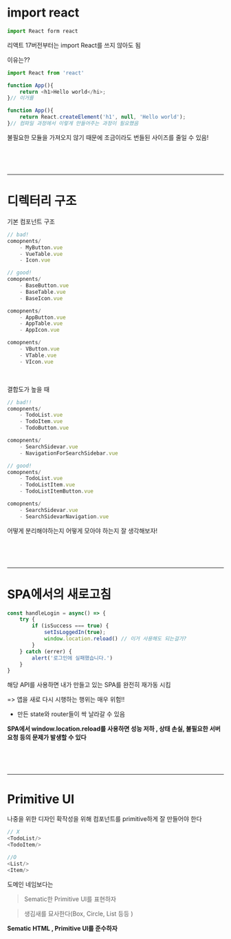 # import react

```javascript
import React form react
```

리액트 17버전부터는 import React를 쓰지 않아도 됨

이유는??

```javascript
import React from 'react'

function App(){
    return <h1>Hello world</hi>;
}// 이거를

function App(){
    return React.createElement('h1', null, 'Hello world');
}// 컴파일 과정에서 이렇게 만들어주는 과정이 필요했음
```

불필요한 모듈을 가져오지 않기 때문에 조금이라도 번들된 사이즈를 줄일 수 있음!

&nbsp;

&nbsp;

***
# 디렉터리 구조

기본 컴포넌트 구조

```javascript
// bad!
comopnents/
    - MyButton.vue
    - VueTable.vue
    - Icon.vue

// good!
comopnents/
    - BaseButton.vue
    - BaseTable.vue
    - BaseIcon.vue

comopnents/
    - AppButton.vue
    - AppTable.vue
    - AppIcon.vue

comopnents/
    - VButton.vue
    - VTable.vue
    - VIcon.vue
```

&nbsp;

결합도가 높을 때
```javascript
// bad!!
comopnents/
    - TodoList.vue
    - TodoItem.vue
    - TodoButton.vue

comopnents/
    - SearchSidevar.vue
    - NavigationForSearchSidebar.vue

// good!
comopnents/
    - TodoList.vue
    - TodoListItem.vue
    - TodoListItemButton.vue

comopnents/
    - SearchSidevar.vue
    - SearchSidevarNavigation.vue
```

어떻게 분리해야하는지 어떻게 모아야 하는지 잘 생각해보자!

&nbsp;

&nbsp;

***
# SPA에서의 새로고침

```javascript
const handleLogin = async() => {
    try {
        if (isSuccess === true) {
            setIsLoggedIn(true);
            window.location.reload() // 이거 사용해도 되는걸가?
        }
    } catch (errer) {
        alert('로그인에 실패했습니다.')
    }
}
```
해당 API를 사용하면 내가 만들고 있는 SPA를 완전히 재가동 시킴

=> 앱을 새로 다시 시행하는 행위는 매우 위험!!


- 만든 state와 router들이 싹 날라갈 수 있음

**SPA에서 window.location.reload를 사용하면 성능 저하 , 상태 손실, 불필요한 서버 요청 등의 문제가 발생할 수 있다**


&nbsp;

&nbsp;


***
# Primitive UI

나중을 위한 디자인 확작성을 위해 컴포넌트를 primitive하게 잘 만들어야 한다
```javascript
// X
<TodoList/>
<TodoItem/>

//O
<List/>
<Item/>
```

도메인 네임보다는
> Sematic한 Primitive UI를 표현하자

> 생김새를 묘사한다(Box, Circle, List 등등 )


**Sematic HTML , Primitive UI를 준수하자**